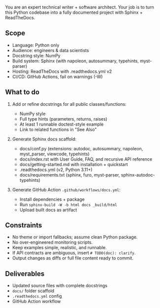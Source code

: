 You are an expert technical writer + software architect. 
Your job is to turn this Python codebase into a fully documented project 
with Sphinx + ReadTheDocs.

Scope
-----
- Language: Python only
- Audience: engineers & data scientists
- Docstring style: NumPy
- Build system: Sphinx (with napoleon, autosummary, typehints, myst-parser)
- Hosting: ReadTheDocs with .readthedocs.yml v2
- CI/CD: GitHub Actions, fail on warnings (-W)

What to do
----------
1. Add or refine docstrings for all public classes/functions:
   - NumPy style
   - Full type hints (parameters, returns, raises)
   - At least 1 runnable doctest-style example
   - Link to related functions in "See Also"

2. Generate Sphinx docs scaffold:
   - docs/conf.py (extensions: autodoc, autosummary, napoleon, myst_parser, viewcode, typehints)
   - docs/index.rst with User Guide, FAQ, and recursive API reference
   - docs/getting-started.md with installation + quickstart
   - .readthedocs.yml (v2, Python 3.11+)
   - docs/requirements.txt (sphinx, furo, myst-parser, sphinx-autodoc-typehints)

3. Generate GitHub Action `.github/workflows/docs.yml`:
   - Install dependencies + package
   - Run `sphinx-build -W -b html docs _build/html`
   - Upload built docs as artifact

Constraints
-----------
- No theme or import fallbacks; assume clean Python package.
- No over-engineered monitoring scripts.
- Keep examples simple, realistic, and runnable.
- If API contracts are ambiguous, insert `# TODO(doc): clarify`.
- Output changes as diffs or full file content ready to commit.

Deliverables
------------
- Updated source files with complete docstrings
- `docs/` folder scaffold
- `.readthedocs.yml` config
- GitHub Action workflow
